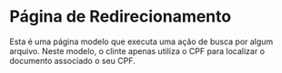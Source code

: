 # Página de Redirecionamento
Esta é uma página modelo que executa uma ação de busca por algum arquivo. Neste modelo, o clinte apenas utiliza o CPF para localizar o documento associado o seu CPF.
